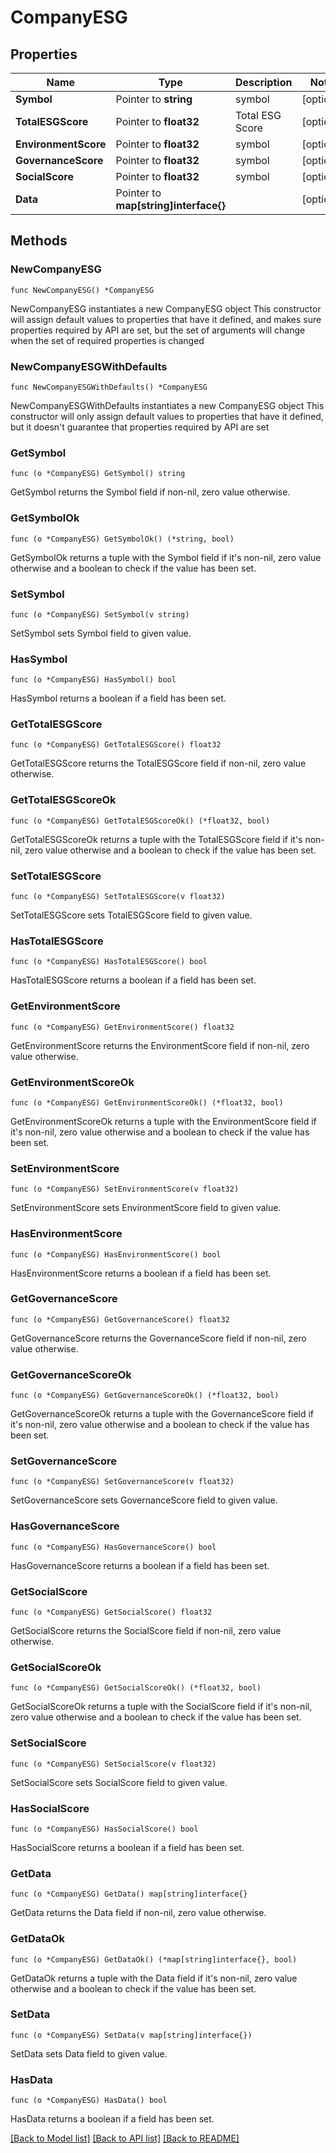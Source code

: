 # CompanyESG

## Properties

Name | Type | Description | Notes
------------ | ------------- | ------------- | -------------
**Symbol** | Pointer to **string** | symbol | [optional] 
**TotalESGScore** | Pointer to **float32** | Total ESG Score | [optional] 
**EnvironmentScore** | Pointer to **float32** | symbol | [optional] 
**GovernanceScore** | Pointer to **float32** | symbol | [optional] 
**SocialScore** | Pointer to **float32** | symbol | [optional] 
**Data** | Pointer to **map[string]interface{}** |  | [optional] 

## Methods

### NewCompanyESG

`func NewCompanyESG() *CompanyESG`

NewCompanyESG instantiates a new CompanyESG object
This constructor will assign default values to properties that have it defined,
and makes sure properties required by API are set, but the set of arguments
will change when the set of required properties is changed

### NewCompanyESGWithDefaults

`func NewCompanyESGWithDefaults() *CompanyESG`

NewCompanyESGWithDefaults instantiates a new CompanyESG object
This constructor will only assign default values to properties that have it defined,
but it doesn't guarantee that properties required by API are set

### GetSymbol

`func (o *CompanyESG) GetSymbol() string`

GetSymbol returns the Symbol field if non-nil, zero value otherwise.

### GetSymbolOk

`func (o *CompanyESG) GetSymbolOk() (*string, bool)`

GetSymbolOk returns a tuple with the Symbol field if it's non-nil, zero value otherwise
and a boolean to check if the value has been set.

### SetSymbol

`func (o *CompanyESG) SetSymbol(v string)`

SetSymbol sets Symbol field to given value.

### HasSymbol

`func (o *CompanyESG) HasSymbol() bool`

HasSymbol returns a boolean if a field has been set.

### GetTotalESGScore

`func (o *CompanyESG) GetTotalESGScore() float32`

GetTotalESGScore returns the TotalESGScore field if non-nil, zero value otherwise.

### GetTotalESGScoreOk

`func (o *CompanyESG) GetTotalESGScoreOk() (*float32, bool)`

GetTotalESGScoreOk returns a tuple with the TotalESGScore field if it's non-nil, zero value otherwise
and a boolean to check if the value has been set.

### SetTotalESGScore

`func (o *CompanyESG) SetTotalESGScore(v float32)`

SetTotalESGScore sets TotalESGScore field to given value.

### HasTotalESGScore

`func (o *CompanyESG) HasTotalESGScore() bool`

HasTotalESGScore returns a boolean if a field has been set.

### GetEnvironmentScore

`func (o *CompanyESG) GetEnvironmentScore() float32`

GetEnvironmentScore returns the EnvironmentScore field if non-nil, zero value otherwise.

### GetEnvironmentScoreOk

`func (o *CompanyESG) GetEnvironmentScoreOk() (*float32, bool)`

GetEnvironmentScoreOk returns a tuple with the EnvironmentScore field if it's non-nil, zero value otherwise
and a boolean to check if the value has been set.

### SetEnvironmentScore

`func (o *CompanyESG) SetEnvironmentScore(v float32)`

SetEnvironmentScore sets EnvironmentScore field to given value.

### HasEnvironmentScore

`func (o *CompanyESG) HasEnvironmentScore() bool`

HasEnvironmentScore returns a boolean if a field has been set.

### GetGovernanceScore

`func (o *CompanyESG) GetGovernanceScore() float32`

GetGovernanceScore returns the GovernanceScore field if non-nil, zero value otherwise.

### GetGovernanceScoreOk

`func (o *CompanyESG) GetGovernanceScoreOk() (*float32, bool)`

GetGovernanceScoreOk returns a tuple with the GovernanceScore field if it's non-nil, zero value otherwise
and a boolean to check if the value has been set.

### SetGovernanceScore

`func (o *CompanyESG) SetGovernanceScore(v float32)`

SetGovernanceScore sets GovernanceScore field to given value.

### HasGovernanceScore

`func (o *CompanyESG) HasGovernanceScore() bool`

HasGovernanceScore returns a boolean if a field has been set.

### GetSocialScore

`func (o *CompanyESG) GetSocialScore() float32`

GetSocialScore returns the SocialScore field if non-nil, zero value otherwise.

### GetSocialScoreOk

`func (o *CompanyESG) GetSocialScoreOk() (*float32, bool)`

GetSocialScoreOk returns a tuple with the SocialScore field if it's non-nil, zero value otherwise
and a boolean to check if the value has been set.

### SetSocialScore

`func (o *CompanyESG) SetSocialScore(v float32)`

SetSocialScore sets SocialScore field to given value.

### HasSocialScore

`func (o *CompanyESG) HasSocialScore() bool`

HasSocialScore returns a boolean if a field has been set.

### GetData

`func (o *CompanyESG) GetData() map[string]interface{}`

GetData returns the Data field if non-nil, zero value otherwise.

### GetDataOk

`func (o *CompanyESG) GetDataOk() (*map[string]interface{}, bool)`

GetDataOk returns a tuple with the Data field if it's non-nil, zero value otherwise
and a boolean to check if the value has been set.

### SetData

`func (o *CompanyESG) SetData(v map[string]interface{})`

SetData sets Data field to given value.

### HasData

`func (o *CompanyESG) HasData() bool`

HasData returns a boolean if a field has been set.


[[Back to Model list]](../README.md#documentation-for-models) [[Back to API list]](../README.md#documentation-for-api-endpoints) [[Back to README]](../README.md)


